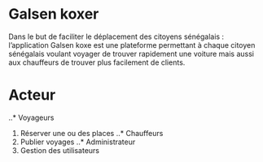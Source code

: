 # Galsen koxer

Dans le but de faciliter le déplacement des citoyens sénégalais : l’application Galsen koxe est une plateforme permettant à chaque citoyen sénégalais voulant voyager de trouver rapidement une voiture mais aussi aux chauffeurs de trouver plus facilement de clients.

# Acteur
..* Voyageurs
1. Réserver une ou des places
..* Chauffeurs
1. Publier voyages 
..* Administrateur
1. Gestion des utilisateurs


